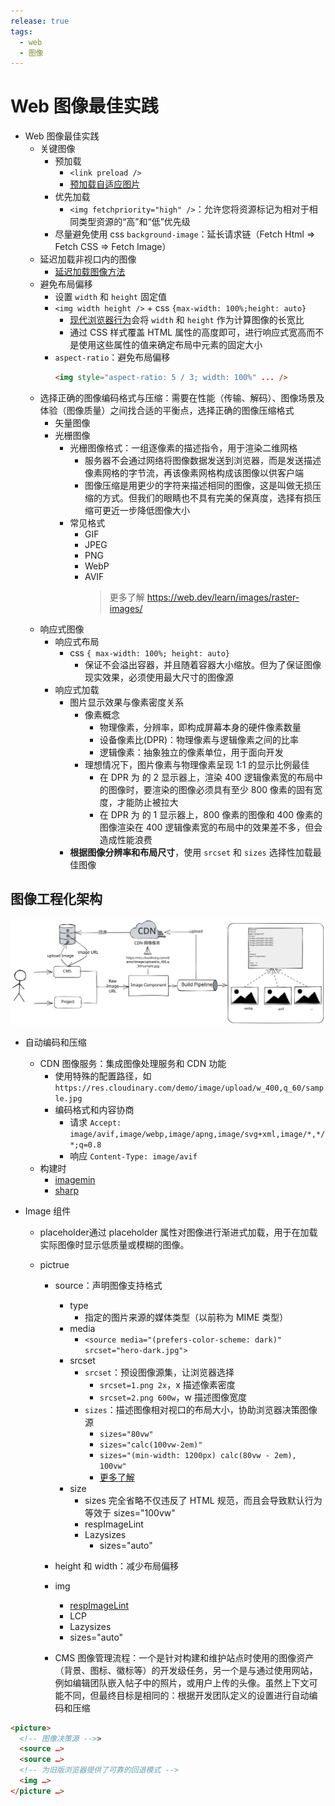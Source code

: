 ```yaml
---
release: true
tags:
  - web
  - 图像
---
```


# Web 图像最佳实践

- Web 图像最佳实践
  - 关键图像
    - 预加载
      - `<link preload />`
      - [预加载自适应图片](https://web.dev/articles/preload-responsive-images?hl=zh-cn#preloading_responsive_images_in_action)
    - 优先加载
      - `<img fetchpriority="high" />`：允许您将资源标记为相对于相同类型资源的“高”和“低”优先级
    - 尽量避免使用 css `background-image`：延长请求链（Fetch Html => Fetch CSS => Fetch Image）
  - 延迟加载非视口内的图像
    - [延迟加载图像方法](https://web.dev/lazy-loading-images/)
  - 避免布局偏移
    - 设置 `width` 和 `height` 固定值
    - `<img width height />` + css `{max-width: 100%;height: auto}`
      - [现代浏览器行为](https://caniuse.com/mdn-html_elements_img_aspect_ratio_computed_from_attributes)会将 `width` 和 `height` 作为计算图像的长宽比
      - 通过 CSS 样式覆盖 HTML 属性的高度即可，进行响应式宽高而不是使用这些属性的值来确定布局中元素的固定大小
    - `aspect-ratio`：避免布局偏移
      ```html
      <img style="aspect-ratio: 5 / 3; width: 100%" ... />
      ```
  - 选择正确的图像编码格式与压缩：需要在性能（传输、解码）、图像场景及体验（图像质量）之间找合适的平衡点，选择正确的图像压缩格式
    - 矢量图像
    - 光栅图像
      - 光栅图像格式：一组逐像素的描述指令，用于渲染二维网格
        - 服务器不会通过网络将图像数据发送到浏览器，而是发送描述像素网格的字节流，再该像素网格构成该图像以供客户端
        - 图像压缩是用更少的字符来描述相同的图像，这是叫做无损压缩的方式。但我们的眼睛也不具有完美的保真度，选择有损压缩可更近一步降低图像大小
      - 常见格式
        - GIF
        - JPEG
        - PNG
        - WebP
        - AVIF
          > 更多了解 https://web.dev/learn/images/raster-images/
  - 响应式图像
    - 响应式布局
      - css `{ max-width: 100%; height: auto}`
        - 保证不会溢出容器，并且随着容器大小缩放。但为了保证图像现实效果，必须使用最大尺寸的图像源
    - 响应式加载
      - 图片显示效果与像素密度关系
        - 像素概念
          - 物理像素，分辨率，即构成屏幕本身的硬件像素数量
          - 设备像素比(DPR)：物理像素与逻辑像素之间的比率
          - 逻辑像素：抽象独立的像素单位，用于面向开发
        - 理想情况下，图片像素与物理像素呈现 1:1 的显示比例最佳
          - 在 DPR 为 的 2 显示器上，渲染 400 逻辑像素宽的布局中的图像时，要渲染的图像必须具有至少 800 像素的固有宽度，才能防止被拉大
          - 在 DPR 为 的 1 显示器上，800 像素的图像和 400 像素的图像渲染在 400 逻辑像素宽的布局中的效果差不多，但会造成性能浪费
      - **根据图像分辨率和布局尺寸**，使用 `srcset` 和 `sizes` 选择性加载最佳图像

## 图像工程化架构

![](./images/image-project.excalidraw.svg)

- 自动编码和压缩
  - CDN 图像服务：集成图像处理服务和 CDN 功能
    - 使用特殊的配置路径，如 `https://res.cloudinary.com/demo/image/upload/w_400,q_60/sample.jpg`
    - 编码格式和内容协商
      - 请求 `Accept: image/avif,image/webp,image/apng,image/svg+xml,image/*,*/*;q=0.8`
      - 响应 `Content-Type: image/avif`
  - 构建时
    - [imagemin](https://github.com/imagemin/imagemin)
    - [sharp](https://sharp.pixelplumbing.com/)
- Image 组件

  - placeholder通过 placeholder 属性对图像进行渐进式加载，用于在加载实际图像时显示低质量或模糊的图像。
  - pictrue

    - source：声明图像支持格式
      - type
        - 指定的图片来源的媒体类型（以前称为 MIME 类型）
      - media
        - `<source media="(prefers-color-scheme: dark)" srcset="hero-dark.jpg">`
      - srcset
        - `srcset`：预设图像源集，让浏览器选择
          - `srcset=1.png 2x`，x 描述像素密度
          - `srcset=2.png 600w`，w 描述图像宽度
        - `sizes`：描述图像相对视口的布局大小，协助浏览器决策图像源
          - `sizes="80vw"`
          - `sizes="calc(100vw-2em)"`
          - `sizes="(min-width: 1200px) calc(80vw - 2em), 100vw"`
          - [更多了解](https://web.dev/learn/images/descriptive/#describing-usage-with-sizes)
      - size
        - sizes 完全省略不仅违反了 HTML 规范，而且会导致默认行为等效于 sizes="100vw"
        - respImageLint
        - Lazysizes
          - sizes="auto"
    - height 和 width：减少布局偏移
    - img

      - [respImageLint](https://web.dev/learn/images/automating/)
      - LCP
      - Lazysizes
      - sizes="auto"

    - CMS 图像管理流程：一个是针对构建和维护站点时使用的图像资产（背景、图标、徽标等）的开发级任务，另一个是与通过使用网站，例如编辑团队嵌入帖子中的照片，或用户上传的头像。虽然上下文可能不同，但最终目标是相同的：根据开发团队定义的设置进行自动编码和压缩

```html
<picture>
  <!-- 图像决策源 -->>
  <source …>
  <source …>
  <!-- 为旧版浏览器提供了可靠的回退模式 -->
  <img …>
</picture …>
```

